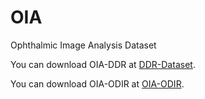 # OIA
Ophthalmic Image Analysis Dataset

You can download OIA-DDR at [DDR-Dataset](https://github.com/nkicsl/DDR-dataset).

You can download OIA-ODIR at [OIA-ODIR](https://github.com/nkicsl/OIA-ODIR).
